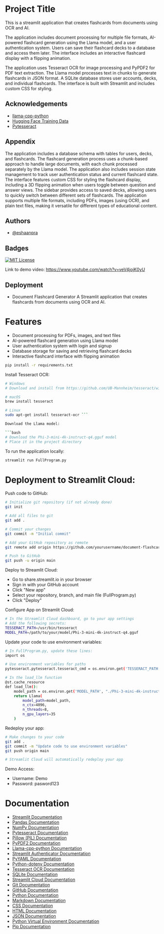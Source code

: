 
# Project Title


This is a streamlit application that creates flashcards from documents using OCR and AI.

The application includes document processing for multiple file formats, AI-powered flashcard generation using the Llama model, and a user authentication system. Users can save their flashcard decks to a database and access them later. The interface includes an interactive flashcard display with a flipping animation.

The application uses Tesseract OCR for image processing and PyPDF2 for PDF text extraction. The Llama model processes text in chunks to generate flashcards in JSON format. A SQLite database stores user accounts, decks, and individual flashcards. The interface is built with Streamlit and includes custom CSS for styling.
## Acknowledgements

 - [llama-cpp-python](https://github.com/abetlen/llama-cpp-python)
 - [Hugging Face Training Data](https://huggingface.co/openbmb/MiniCPM-V-2_6-gguf)
 - [Pytesseract](https://github.com/h/pytesseract)
 


## Appendix

The application includes a database schema with tables for users, decks, and flashcards. The flashcard generation process uses a chunk-based approach to handle large documents, with each chunk processed separately by the Llama model. The application also includes session state management to track user authentication status and current flashcard state. The interface features custom CSS for styling the flashcard display, including a 3D flipping animation when users toggle between question and answer views. The sidebar provides access to saved decks, allowing users to quickly switch between different sets of flashcards. The application supports multiple file formats, including PDFs, images (using OCR), and plain text files, making it versatile for different types of educational content.


## Authors

- [@eshaanpra](https://www.github.com/eshaanpra)


## Badges

[![MIT License](https://img.shields.io/badge/License-MIT-green.svg)](https://choosealicense.com/licenses/mit/)

Link to demo video:
https://www.youtube.com/watch?v=veV4jojK0yU
## Deployment

* Document Flashcard Generator
A Streamlit application that creates flashcards from documents using OCR and AI.

# Features

* Document processing for PDFs, images, and text files
* AI-powered flashcard generation using Llama model
* User authentication system with login and signup
* Database storage for saving and retrieving flashcard decks
* Interactive flashcard interface with flipping animation

```bash
pip install -r requirements.txt
```
Install Tesseract OCR:
```bash
# Windows
# Download and install from https://github.com/UB-Mannheim/tesseract/wiki

# macOS
brew install tesseract

# Linux
sudo apt-get install tesseract-ocr ```

Download the Llama model:

```bash
# Download the Phi-3-mini-4k-instruct-q4.gguf model
# Place it in the project directory
```
To run the application locally:

```bash
streamlit run FullProgram.py
```

# Deployment to Streamlit Cloud:

Push code to GitHub:

```bash
# Initialize git repository (if not already done)
git init

# Add all files to git
git add .

# Commit your changes
git commit -m "Initial commit"

# Add your GitHub repository as remote
git remote add origin https://github.com/yourusername/document-flashcard-generator.git

# Push to GitHub
git push -u origin main
```

Deploy to Streamlit Cloud:

* Go to share.streamlit.io in your browser
* Sign in with your GitHub account
* Click "New app"
* Select your repository, branch, and main file (FullProgram.py)
* Click "Deploy"

Configure App on Streamlit Cloud:

```bash
# In the Streamlit Cloud dashboard, go to your app settings
# Add the following secrets:
TESSERACT_PATH=/usr/bin/tesseract
MODEL_PATH=/path/to/your/model/Phi-3-mini-4k-instruct-q4.gguf
```

Update your code to use environment variables:

```bash
# In FullProgram.py, update these lines:
import os

# Use environment variables for paths
pytesseract.pytesseract.tesseract_cmd = os.environ.get('TESSERACT_PATH', r'C:\Program Files\Tesseract-OCR\tesseract.exe')

# In the load_llm function
@st.cache_resource
def load_llm():
    model_path = os.environ.get('MODEL_PATH', "./Phi-3-mini-4k-instruct-q4.gguf")
    return Llama(
        model_path=model_path,
        n_ctx=4096,
        n_threads=8,
        n_gpu_layers=35
    )
```

Redeploy your app:

```bash
# Make changes to your code
git add .
git commit -m "Update code to use environment variables"
git push origin main

# Streamlit Cloud will automatically redeploy your app
```

Demo Access:
* Username: Demo
* Password: pasword123
# Documentation

* [Streamlit Documentation](https://docs.streamlit.io/)
* [Pandas Documentation](https://pandas.pydata.org/docs/)
* [NumPy Documentation](https://numpy.org/doc/)
* [Pytesseract Documentation](https://pypi.org/project/pytesseract/)
* [Pillow (PIL) Documentation](https://pillow.readthedocs.io/)
* [PyPDF2 Documentation](https://pypdf2.readthedocs.io/)
* [Llama-cpp-python Documentation](https://llama-cpp-python.readthedocs.io/)
* [Streamlit Authenticator Documentation](https://github.com/mkhorasani/streamlit-authenticator)
* [PyYAML Documentation](https://pyyaml.org/wiki/PyYAMLDocumentation)
* [Python-dotenv Documentation](https://saurabh-kumar.com/python-dotenv/)
* [Tesseract OCR Documentation](https://tesseract-ocr.github.io/tessdoc/)
* [SQLite Documentation](https://sqlite.org/docs.html)
* [Streamlit Cloud Documentation](https://docs.streamlit.io/streamlit-community-cloud)
* [Git Documentation](https://git-scm.com/doc)
* [GitHub Documentation](https://docs.github.com/)
* [Python Documentation](https://docs.python.org/3/)
* [Markdown Documentation](https://www.markdownguide.org/basic-syntax/)
* [CSS Documentation](https://developer.mozilla.org/en-US/docs/Web/CSS)
* [HTML Documentation](https://developer.mozilla.org/en-US/docs/Web/HTML)
* [JSON Documentation](https://www.json.org/json-en.html)
* [Python Virtual Environment Documentation](https://docs.python.org/3/tutorial/venv.html)
* [Pip Documentation](https://pip.pypa.io/en/stable/)
